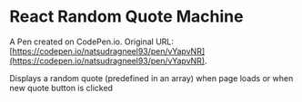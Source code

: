 # React Random Quote Machine

A Pen created on CodePen.io. Original URL: [https://codepen.io/natsudragneel93/pen/vYapvNR](https://codepen.io/natsudragneel93/pen/vYapvNR).

Displays a random quote (predefined in an array) when page loads or when new quote button is clicked